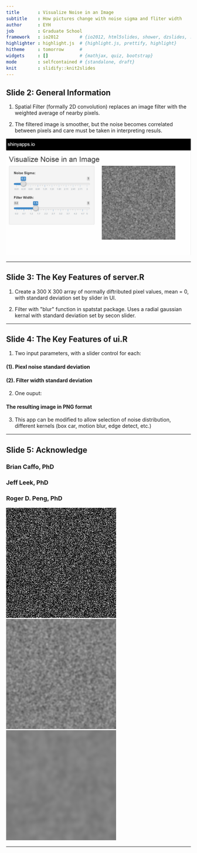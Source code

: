 ```yaml
---
title       : Visualize Noise in an Image
subtitle    : How pictures change with noise sigma and fliter width
author      : EYH
job         : Graduate School
framework   : io2012        # {io2012, html5slides, shower, dzslides, ...}
highlighter : highlight.js  # {highlight.js, prettify, highlight}
hitheme     : tomorrow      # 
widgets     : []            # {mathjax, quiz, bootstrap}
mode        : selfcontained # {standalone, draft}
knit        : slidify::knit2slides
---
```


## Slide 2: General Information

1. Spatial Filter (formally 2D convolution) replaces an image filter with the weighted average of nearby pixels.

2. The filtered image is smoother, but the noise becomes correlated between pixels and care must be taken in interpreting resuls.

![](screenshot.jpg)

---

## Slide 3: The Key Features of server.R

1. Create a 300 X 300 array of normally diftributed pixel values, mean = 0, with standard deviation set by slider in UI.

2. Filter with "blur" function in spatstat package. Uses a radial gaussian kernal with standard deviation set by secon slider.

---

## Slide 4: The Key Features of ui.R

1. Two input parameters, with a slider control for each: 
#### (1). Piexl noise standard deviation 
#### (2). Filter width standard deviation

2. One ouput: 
#### The resulting image in PNG format

3. This app can be modified to allow selection of noise distribution, different kernels (box car, motion blur, edge detect, etc.)

---

## Slide 5: Acknowledge

### Brian Caffo, PhD
### Jeff Leek, PhD
### Roger D. Peng, PhD

![](left.png)
![](mid.png)
![](right.png)

---
